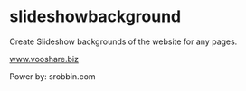 slideshowbackground
===================

Create Slideshow backgrounds of the website for any pages.

www.vooshare.biz

Power by: srobbin.com
